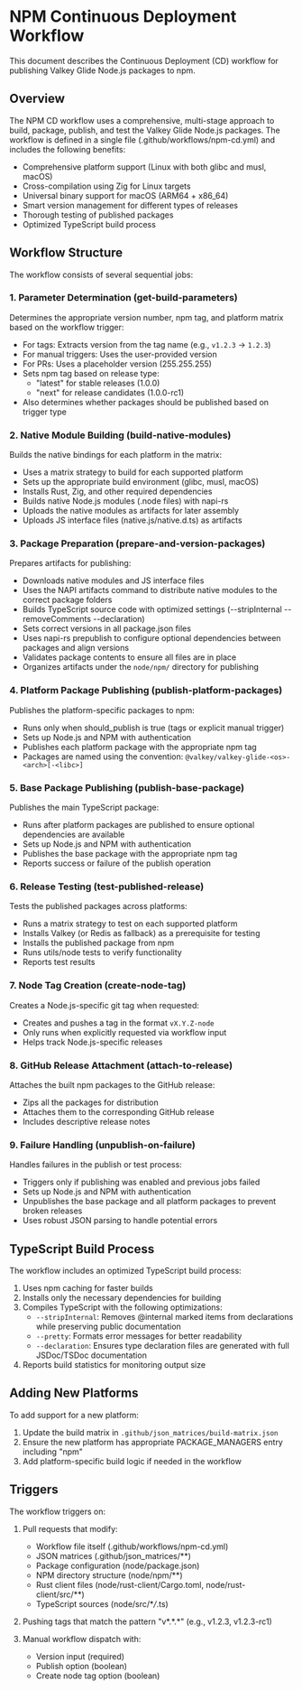 # NPM Continuous Deployment Workflow

This document describes the Continuous Deployment (CD) workflow for publishing Valkey Glide Node.js packages to npm.

## Overview

The NPM CD workflow uses a comprehensive, multi-stage approach to build, package, publish, and test the Valkey Glide Node.js packages. The workflow is defined in a single file (.github/workflows/npm-cd.yml) and includes the following benefits:

- Comprehensive platform support (Linux with both glibc and musl, macOS)
- Cross-compilation using Zig for Linux targets
- Universal binary support for macOS (ARM64 + x86_64)
- Smart version management for different types of releases
- Thorough testing of published packages
- Optimized TypeScript build process

## Workflow Structure

The workflow consists of several sequential jobs:

### 1. Parameter Determination (get-build-parameters)

Determines the appropriate version number, npm tag, and platform matrix based on the workflow trigger:

- For tags: Extracts version from the tag name (e.g., `v1.2.3` → `1.2.3`)
- For manual triggers: Uses the user-provided version
- For PRs: Uses a placeholder version (255.255.255)
- Sets npm tag based on release type:
    - "latest" for stable releases (1.0.0)
    - "next" for release candidates (1.0.0-rc1)
- Also determines whether packages should be published based on trigger type

### 2. Native Module Building (build-native-modules)

Builds the native bindings for each platform in the matrix:

- Uses a matrix strategy to build for each supported platform
- Sets up the appropriate build environment (glibc, musl, macOS)
- Installs Rust, Zig, and other required dependencies
- Builds native Node.js modules (.node files) with napi-rs
- Uploads the native modules as artifacts for later assembly
- Uploads JS interface files (native.js/native.d.ts) as artifacts

### 3. Package Preparation (prepare-and-version-packages)

Prepares artifacts for publishing:

- Downloads native modules and JS interface files
- Uses the NAPI artifacts command to distribute native modules to the correct package folders
- Builds TypeScript source code with optimized settings (--stripInternal --removeComments --declaration)
- Sets correct versions in all package.json files
- Uses napi-rs prepublish to configure optional dependencies between packages and align versions
- Validates package contents to ensure all files are in place
- Organizes artifacts under the `node/npm/` directory for publishing

### 4. Platform Package Publishing (publish-platform-packages)

Publishes the platform-specific packages to npm:

- Runs only when should_publish is true (tags or explicit manual trigger)
- Sets up Node.js and NPM with authentication
- Publishes each platform package with the appropriate npm tag
- Packages are named using the convention: `@valkey/valkey-glide-<os>-<arch>[-<libc>]`

### 5. Base Package Publishing (publish-base-package)

Publishes the main TypeScript package:

- Runs after platform packages are published to ensure optional dependencies are available
- Sets up Node.js and NPM with authentication
- Publishes the base package with the appropriate npm tag
- Reports success or failure of the publish operation

### 6. Release Testing (test-published-release)

Tests the published packages across platforms:

- Runs a matrix strategy to test on each supported platform
- Installs Valkey (or Redis as fallback) as a prerequisite for testing
- Installs the published package from npm
- Runs utils/node tests to verify functionality
- Reports test results

### 7. Node Tag Creation (create-node-tag)

Creates a Node.js-specific git tag when requested:

- Creates and pushes a tag in the format `vX.Y.Z-node`
- Only runs when explicitly requested via workflow input
- Helps track Node.js-specific releases

### 8. GitHub Release Attachment (attach-to-release)

Attaches the built npm packages to the GitHub release:

- Zips all the packages for distribution
- Attaches them to the corresponding GitHub release
- Includes descriptive release notes

### 9. Failure Handling (unpublish-on-failure)

Handles failures in the publish or test process:

- Triggers only if publishing was enabled and previous jobs failed
- Sets up Node.js and NPM with authentication
- Unpublishes the base package and all platform packages to prevent broken releases
- Uses robust JSON parsing to handle potential errors

## TypeScript Build Process

The workflow includes an optimized TypeScript build process:

1. Uses npm caching for faster builds
2. Installs only the necessary dependencies for building
3. Compiles TypeScript with the following optimizations:
    - `--stripInternal`: Removes @internal marked items from declarations while preserving public documentation
    - `--pretty`: Formats error messages for better readability
    - `--declaration`: Ensures type declaration files are generated with full JSDoc/TSDoc documentation
4. Reports build statistics for monitoring output size

## Adding New Platforms

To add support for a new platform:

1. Update the build matrix in `.github/json_matrices/build-matrix.json`
2. Ensure the new platform has appropriate PACKAGE_MANAGERS entry including "npm"
3. Add platform-specific build logic if needed in the workflow

## Triggers

The workflow triggers on:

1. Pull requests that modify:
    - Workflow file itself (.github/workflows/npm-cd.yml)
    - JSON matrices (.github/json_matrices/\*\*)
    - Package configuration (node/package.json)
    - NPM directory structure (node/npm/\*\*)
    - Rust client files (node/rust-client/Cargo.toml, node/rust-client/src/\*\*)
    - TypeScript sources (node/src/\*_/_.ts)
2. Pushing tags that match the pattern "v*.*.\*" (e.g., v1.2.3, v1.2.3-rc1)

3. Manual workflow dispatch with:
    - Version input (required)
    - Publish option (boolean)
    - Create node tag option (boolean)
